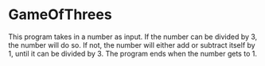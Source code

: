 # GameOfThrees

This program takes in a number as input. If the number can be divided by 3, the number will do so. 
If not, the number will either add or subtract itself  by 1, until it can be divided by 3. The 
program ends when the number gets to 1.
